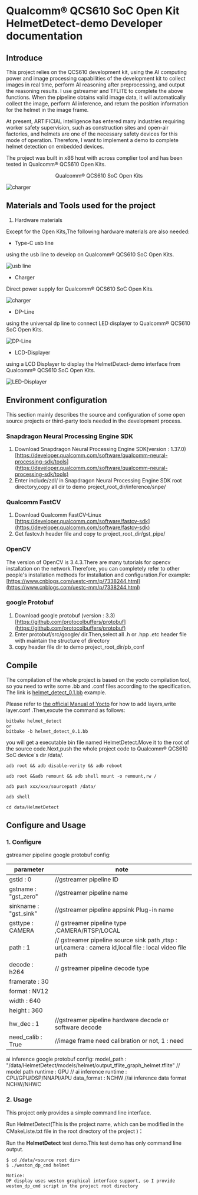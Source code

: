 # Qualcomm® QCS610 SoC Open Kit HelmetDetect-demo Developer documentation

## Introduce

This project relies on the QCS610 development kit, using the AI computing power and image processing capabilities of the development kit to collect images in real time, perform AI reasoning after preprocessing, and output the reasoning results. I use gstreamer and TFLITE to complete the above functions. When the pipeline obtains valid image data, it will automatically collect the image, perform AI inference, and return the position information for the helmet in the image frame.

At present, ARTIFICIAL intelligence has entered many industries requiring worker safety supervision, such as construction sites and open-air factories, and helmets are one of the necessary safety devices for this mode of operation. Therefore, I want to implement a demo to complete helmet detection on embedded devices.

The project was built in x86 host with across complier tool and has been tested in Qualcomm® QCS610 Open Kits.

<center>Qualcomm® QCS610 SoC Open Kits</center>

![charger](./res/QCS610.png.jpg )


## Materials and Tools used for the project

1. Hardware materials

Except for the Open Kits,The following hardware materials are also needed:

* Type-C usb line

using the usb line to develop on Qualcomm® QCS610 SoC Open Kits.

![usb line](./res/usb.png )

* Charger

Direct power supply for Qualcomm® QCS610 SoC Open Kits.

![charger](./res/charger.jpg )

* DP-Line

using the universal dp line to connect LED displayer to  Qualcomm® QCS610 SoC Open Kits.

![DP-Line](./res/dpline.jpg)

* LCD-Displayer

using a LCD Displayer to display the HelmetDetect-demo interface from Qualcomm® QCS610 SoC Open Kits.

![LED-Displayer](./res/LED-Displayer.png)


## Environment configuration

This section mainly describes the source and configuration of some open source projects or third-party tools needed in the development process.

### Snapdragon Neural Processing Engine SDK

1. Download Snapdragon Neural Processing Engine SDK(version  : 1.37.0)
[https://developer.qualcomm.com/software/qualcomm-neural-processing-sdk/tools](https://developer.qualcomm.com/software/qualcomm-neural-processing-sdk/tools)
2. Enter include/zdl/ in Snapdragon Neural Processing Engine SDK root directory,copy all dir to demo project_root_dir/inference/snpe/

### Qualcomm FastCV

1. Download Qualcomm FastCV-Linux
[https://developer.qualcomm.com/software/fastcv-sdk](https://developer.qualcomm.com/software/fastcv-sdk)
2. Get fastcv.h header file and copy to project_root_dir/gst_pipe/

### OpenCV

The version of OpenCV is 3.4.3.There are many tutorials for opencv installation on the network.Therefore, you can completely refer to other people's installation methods for installation and configuration.For example:[https://www.cnblogs.com/uestc-mm/p/7338244.html](https://www.cnblogs.com/uestc-mm/p/7338244.html)


### google Protobuf

1. Download google protobuf (version  :  3.3)
[https://github.com/protocolbuffers/protobuf](https://github.com/protocolbuffers/protobuf)
2. Enter protobuf/src/google/ dir.Then,select all .h or .hpp .etc header file with maintain the structure of directory
3. copy header file dir to demo project_root_dir/pb_conf


## Compile

The compilation of the whole project is based on the yocto compilation tool, so you need to write some .bb and .conf files according to the specification. The link is [helmet_detect_0.1.bb](https://github.com/ThunderSoft-XA/C610-HelmetDetect-demo/blob/master/C610-HelmetDetect-demo/helmet_detect_0.1.bb) example.

Please refer to [the official Manual of Yocto](https://www.yoctoproject.org) for how to add layers,write layer.conf .Then,excute the command as follows:

```
bitbake helmet_detect
or
bitbake -b helmet_detect_0.1.bb
```

you will get a  executable bin file named HelmetDetect.Move it to the root of the source code.Next,push the whole project code to Qualcomm® QCS610 SoC device`s dir /data/.

```
adb root && adb disable-verity && adb reboot

adb root &&adb remount && adb shell mount -o remount,rw /

adb push xxx/xxx/sourcepath /data/

adb shell

cd data/HelmetDetect
```

## Configure and Usage

### 1. Configure

gstreamer pipeline google protobuf config:

| parameter| note |
| ---- | ---- | 
gstid : 0             |       //gstreamer pipeline  ID
gstname : "gst_zero"    |  //gstreamer pipeline name
sinkname : "gst_sink"  |  //gstreamer pipeline appsink Plug-in name
gsttype : CAMERA         |             // gstreamer pipeline type ,CAMERA/RTSP/LOCAL
path : 1     |                        // gstreamer pipeline source sink path ,rtsp  :  url,camera : camera id,local file  :  local video file path
decode : h264  |              // gstreamer pipeline decode type
framerate : 30 | 
format : NV12 |
width : 640 | 
height : 360 |
hw_dec : 1     |                //gstreamer pipeline hardware decode or software decode
need_calib : True  |             //image frame need calibration or not, 1  :  need

ai inference google protobuf config:
model_path : "/data/HelmetDetect/models/helmet/output_tflite_graph_helmet.tflite"    // model path 
runtime : GPU      // ai inference runtime : CPU/GPU/DSP/NNAPI/APU
data_format : NCHW    //ai inference data format NCHW/NHWC

### 2. Usage

This project only provides a simple command line interface.

Run HelmetDetect(This is the project name, which can be modified in the CMakeListe.txt file in the root directory of the project )：

Run the **HelmetDetect** test demo.This test demo has only command line output.

```
$ cd /data/<source root dir>
$ ./weston_dp_cmd helmet

Notice:
DP display uses weston graphical interface support, so I provide weston_dp_cmd script in the project root directory 

```
